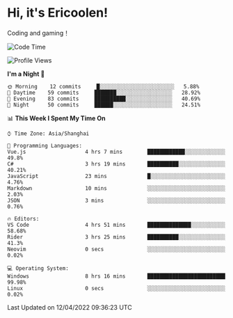 # Hi, it's Ericoolen!
Coding and gaming！

<!--START_SECTION:waka-->
![Code Time](http://img.shields.io/badge/Code%20Time-203%20hrs%2015%20mins-blue)

![Profile Views](http://img.shields.io/badge/Profile%20Views-3-blue)

**I'm a Night 🦉** 

```text
🌞 Morning    12 commits     █░░░░░░░░░░░░░░░░░░░░░░░░   5.88% 
🌆 Daytime    59 commits     ███████░░░░░░░░░░░░░░░░░░   28.92% 
🌃 Evening    83 commits     ██████████░░░░░░░░░░░░░░░   40.69% 
🌙 Night      50 commits     ██████░░░░░░░░░░░░░░░░░░░   24.51%

```


📊 **This Week I Spent My Time On** 

```text
⌚︎ Time Zone: Asia/Shanghai

💬 Programming Languages: 
Vue.js                   4 hrs 7 mins        ████████████░░░░░░░░░░░░░   49.8% 
C#                       3 hrs 19 mins       ██████████░░░░░░░░░░░░░░░   40.21% 
JavaScript               23 mins             █░░░░░░░░░░░░░░░░░░░░░░░░   4.76% 
Markdown                 10 mins             ░░░░░░░░░░░░░░░░░░░░░░░░░   2.03% 
JSON                     3 mins              ░░░░░░░░░░░░░░░░░░░░░░░░░   0.76%

🔥 Editors: 
VS Code                  4 hrs 51 mins       ██████████████░░░░░░░░░░░   58.68% 
Rider                    3 hrs 25 mins       ██████████░░░░░░░░░░░░░░░   41.3% 
Neovim                   0 secs              ░░░░░░░░░░░░░░░░░░░░░░░░░   0.02%

💻 Operating System: 
Windows                  8 hrs 16 mins       █████████████████████████   99.98% 
Linux                    0 secs              ░░░░░░░░░░░░░░░░░░░░░░░░░   0.02%

```


 Last Updated on 12/04/2022 09:36:23 UTC
<!--END_SECTION:waka-->

